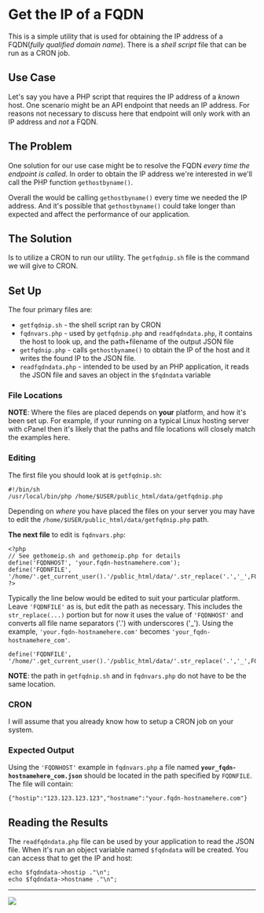 # Get the IP of a FQDN

This is a simple utility that is used for obtaining the IP address of a FQDN(*fully qualified domain name*). There is a *shell script* file that can be run as a CRON job.

## Use Case

Let's say you have a PHP script that requires the IP address of a *known* host. One scenario might be an API endpoint that needs an IP address. For reasons not necessary to discuss here that endpoint will only work with an IP address and *not* a FQDN.

## The Problem

One solution for our use case might be to resolve the FQDN *every time the endpoint is called*. In order to obtain the IP address we're interested in we'll call the PHP function `gethostbyname()`.

Overall the would be calling `gethostbyname()` every time we needed the IP address. And it's possible that `gethostbyname()` could take longer than expected and affect the performance of our application.

## The Solution

Is to utilize a CRON to run our utility. The `getfqdnip.sh` file is the command we will give to CRON.

## Set Up

The four primary files are:

* `getfqdnip.sh` - the shell script ran by CRON
* `fqdnvars.php` - used by `getfqdnip.php` and `readfqdndata.php`, it contains the host to look up, and the path+filename of the output JSON file
* `getfqdnip.php` - calls `gethostbyname()` to obtain the IP of the host and it writes the found IP to the JSON file.
* `readfqdndata.php` - intended to be used by an PHP application, it reads the JSON file and saves an object in the `$fqdndata` variable

### File Locations

**NOTE**: Where the files are placed depends on **your** platform, and how it's been set up. For example, if your running on a typical Linux hosting server with cPanel then it's likely that the paths and file locations will closely match the examples here.

### Editing

The first file you should look at is `getfqdnip.sh`:

```
#!/bin/sh
/usr/local/bin/php /home/$USER/public_html/data/getfqdnip.php
```

Depending on *where* you have placed the files on your server you may have to edit the `/home/$USER/public_html/data/getfqdnip.php` path. 

**The next file** to edit is `fqdnvars.php`:

```
<?php
// See gethomeip.sh and gethomeip.php for details
define('FQDNHOST', 'your.fqdn-hostnamehere.com');
define('FQDNFILE', '/home/'.get_current_user().'/public_html/data/'.str_replace('.','_',FQDNHOST).'.json');
?>
```

Typically the line below would be edited to suit your particular platform. Leave `'FQDNFILE'` as is, but edit the path as necessary. This includes the `str_replace(...)` portion but for now it uses the value of `'FQDNHOST'` and converts all file name separators ('.') with underscores ('_'). Using the example, `'your.fqdn-hostnamehere.com'` becomes `'your_fqdn-hostnamehere_com'`.

```
define('FQDNFILE', '/home/'.get_current_user().'/public_html/data/'.str_replace('.','_',FQDNHOST).'.json');
```

**NOTE**: the path in `getfqdnip.sh` and in `fqdnvars.php` do not have to be the same location. 

### CRON

I will assume that you already know how to setup a CRON job on your system. 

### Expected Output

Using the `'FQDNHOST'` example in `fqdnvars.php` a file named **`your_fqdn-hostnamehere_com.json`** should be located in the path specified by `FQDNFILE`. The file will contain:

```
{"hostip":"123.123.123.123","hostname":"your.fqdn-hostnamehere.com"}
```

## Reading the Results

The `readfqdndata.php` file can be used by your application to read the JSON file. When it's run an object variable named `$fqdndata` will be created. You can access that to get the IP and host:

```
echo $fqdndata->hostip ."\n";
echo $fqdndata->hostname ."\n";
```

---
<img src="http://webexperiment.info/extcounter/mdcount.php?id=getfqdnip">